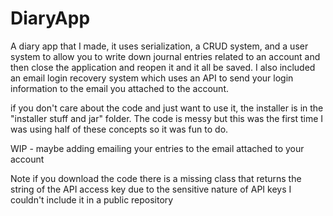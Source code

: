 # DiaryApp
A diary app that I made, it uses serialization, a CRUD system, and a user system to allow you to write down journal entries related to an account and then close the application and reopen it and it all be saved. I also included an email login recovery system which uses an API to send your login information to the email you attached to the account. 

if you don't care about the code and just want to use it, the installer is in the "installer stuff and jar" folder.
The code is messy but this was the first time I was using half of these concepts so it was fun to do.

WIP - maybe adding emailing your entries to the email attached to your account

Note if you download the code there is a missing class that returns the string of the API access key due to the sensitive nature of API keys I couldn't include it in a public repository
